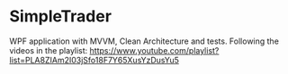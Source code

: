 # SimpleTrader
WPF application with MVVM, Clean Architecture and tests. 
Following the videos in the playlist: https://www.youtube.com/playlist?list=PLA8ZIAm2I03jSfo18F7Y65XusYzDusYu5
